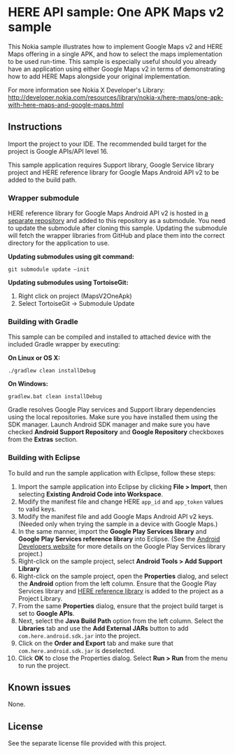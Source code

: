 HERE API sample: One APK Maps v2 sample
==========================================

This Nokia sample illustrates how to implement Google Maps v2 and HERE Maps
offering in a single APK, and how to select the maps implementation to be used
run-time. This sample is especially useful should you already have an
application using either Google Maps v2 in terms of demonstrating how to
add HERE Maps alongside your original implementation.

For more information see Nokia X Developer's Library:
http://developer.nokia.com/resources/library/nokia-x/here-maps/one-apk-with-here-maps-and-google-maps.html


Instructions
--------------------------------------------------------------------------------

Import the project to your IDE. The recommended build target for the project is
Google APIs/API level 16. 

This sample application requires Support library, Google Service library project
and HERE reference library for Google Maps Android API v2 to be added to the
build path.

### Wrapper submodule ###

HERE reference library for Google Maps Android API v2 is hosted in
[a separate repository](https://github.com/nokia-developer/nokia-x-here-maps-wrapper-v2)
and added to this repository as a submodule. You need to update the submodule
after cloning this sample. Updating the submodule will fetch the wrapper
libraries from GitHub and place them into the correct directory for the
application to use.

**Updating submodules using git command:**

```
git submodule update –init
```

**Updating submodules using TortoiseGit:**

1. Right click on project (MapsV2OneApk)
2. Select TortoiseGit -> Submodule Update

### Building with Gradle ###

This sample can be compiled and installed to attached device with the included 
Gradle wrapper by executing:

**On Linux or OS X:**

```
./gradlew clean installDebug
```

**On Windows:**

```
gradlew.bat clean installDebug
```

Gradle resolves Google Play services and Support library dependencies using the
local repositories. Make sure you have installed them using the SDK manager.
Launch Android SDK manager and make sure you have checked **Android Support
Repository** and **Google Repository** checkboxes from the **Extras** section.

### Building with Eclipse ###

To build and run the sample application with Eclipse, follow these steps:

1. Import the sample application into Eclipse by clicking **File > Import**,
   then selecting **Existing Android Code into Workspace**.
2. Modify the manifest file and change HERE `app_id` and `app_token` values to
   valid keys.
3. Modify the manifest file and add Google Maps Android API v2 keys. (Needed
   only when trying the sample in a device with Google Maps.)
4. In the same manner, import the **Google Play Services library** and
   **Google Play Services reference library** into Eclipse. (See the 
   [Android Developers website](http://developer.android.com/google/play-services/setup.html)
   for more details on the Google Play Services library project.)
5. Right-click on the sample project, select **Android Tools > Add Support
   Library**
6. Right-click on the sample project, open the **Properties** dialog, and select
   the **Android** option from the left column. Ensure that the Google Play
   Services library and
   [HERE reference library](https://github.com/nokia-developer/nokia-x-here-maps-wrapper-v2)
   is added to the project as a Project Library.
7. From the same **Properties** dialog, ensure that the project build target is
   set to **Google APIs**.
8. Next, select the **Java Build Path** option from the left column. Select the
   **Libraries** tab and use the **Add External JARs** button to add
   `com.here.android.sdk.jar` into the project.
9. Click on the **Order and Export** tab and make sure that
   `com.here.android.sdk.jar` is deselected.
10. Click **OK** to close the Properties dialog. Select **Run > Run** from the
    menu to run the project.


Known issues
--------------------------------------------------------------------------------

None.


License
--------------------------------------------------------------------------------

See the separate license file provided with this project.
